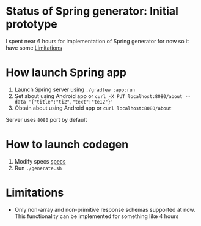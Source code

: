 # Status of Spring generator: Initial prototype
I spent near 6 hours for implementation of Spring generator for now so it have some [Limitations](#Limitations)

# How launch Spring app
1. Launch Spring server using `./gradlew :app:run`
2. Set about using Android app or `curl -X PUT localhost:8080/about --data '{"title":"ti2","text":"te12"}'`
3. Obtain about using Android app or `curl localhost:8080/about`

Server uses `8080` port by default

# How to launch codegen
1. Modify specs [specs](../specs/specs/client.json)
2. Run `./generate.sh`

# Limitations
- Only non-array and non-primitive response schemas supported at now. This functionality can be implemented for something like 4 hours   
